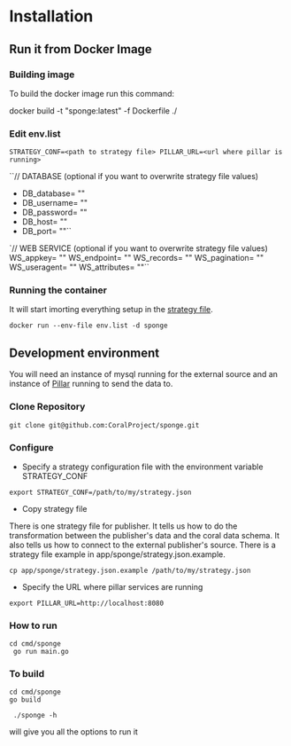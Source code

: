 # Installation

## Run it from Docker Image


### Building image

To build the docker image run this command:

docker build -t "sponge:latest" -f Dockerfile ./

### Edit env.list

``STRATEGY_CONF=<path to strategy file>
PILLAR_URL=<url where pillar is running>``

``// DATABASE (optional if you want to overwrite strategy file values)
- DB_database= ""
- DB_username= ""
- DB_password= ""
- DB_host= ""
- DB_port= ""``

`// WEB SERVICE (optional if you want to overwrite strategy file values)
WS_appkey= ""
WS_endpoint= ""
WS_records= ""
WS_pagination= ""
WS_useragent= ""
WS_attributes= ""``

### Running the container

It will start imorting everything setup in the [strategy file](strategy.md).

``docker run --env-file env.list -d sponge``

## Development environment

You will need an instance of mysql running for the external source and an instance of [Pillar](http://github.com/coralproject/pillar) running to send the data to.

### Clone Repository

```
git clone git@github.com:CoralProject/sponge.git
```

### Configure


* Specify a strategy configuration file with the environment variable STRATEGY_CONF

```
export STRATEGY_CONF=/path/to/my/strategy.json
```

* Copy strategy file

There is one strategy file for publisher. It tells us how to do the transformation between the publisher's data and the coral data schema. It also tells us how to connect to the external publisher's source. There is a strategy file example in app/sponge/strategy.json.example.

```
cp app/sponge/strategy.json.example /path/to/my/strategy.json
```

* Specify the URL where pillar services are running

```
export PILLAR_URL=http://localhost:8080
```

### How to run

```
cd cmd/sponge
 go run main.go
```


### To build

```
cd cmd/sponge
go build
```

```
 ./sponge -h
```

will give you all the options to run it
